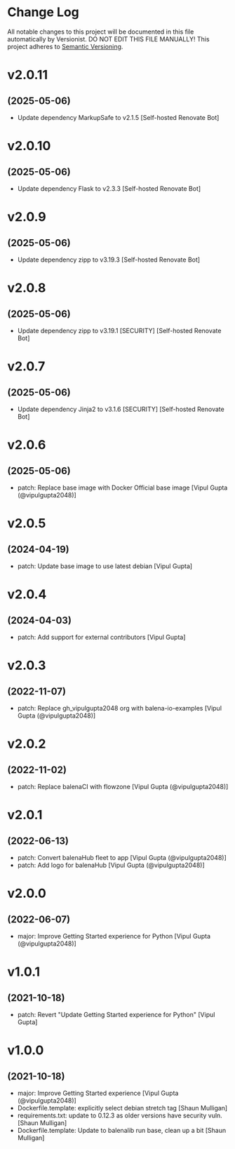 # Change Log

All notable changes to this project will be documented in this file
automatically by Versionist. DO NOT EDIT THIS FILE MANUALLY!
This project adheres to [Semantic Versioning](http://semver.org/).

# v2.0.11
## (2025-05-06)

* Update dependency MarkupSafe to v2.1.5 [Self-hosted Renovate Bot]

# v2.0.10
## (2025-05-06)

* Update dependency Flask to v2.3.3 [Self-hosted Renovate Bot]

# v2.0.9
## (2025-05-06)

* Update dependency zipp to v3.19.3 [Self-hosted Renovate Bot]

# v2.0.8
## (2025-05-06)

* Update dependency zipp to v3.19.1 [SECURITY] [Self-hosted Renovate Bot]

# v2.0.7
## (2025-05-06)

* Update dependency Jinja2 to v3.1.6 [SECURITY] [Self-hosted Renovate Bot]

# v2.0.6
## (2025-05-06)

* patch: Replace base image with Docker Official base image [Vipul Gupta (@vipulgupta2048)]

# v2.0.5
## (2024-04-19)

* patch: Update base image to use latest debian [Vipul Gupta]

# v2.0.4
## (2024-04-03)

* patch: Add support for external contributors [Vipul Gupta]

# v2.0.3
## (2022-11-07)

* patch: Replace gh_vipulgupta2048 org with balena-io-examples [Vipul Gupta (@vipulgupta2048)]

# v2.0.2
## (2022-11-02)

* patch: Replace balenaCI with flowzone [Vipul Gupta (@vipulgupta2048)]

# v2.0.1
## (2022-06-13)

* patch: Convert balenaHub fleet to app [Vipul Gupta (@vipulgupta2048)]
* patch: Add logo for balenaHub [Vipul Gupta (@vipulgupta2048)]

# v2.0.0
## (2022-06-07)

* major: Improve Getting Started experience for Python [Vipul Gupta (@vipulgupta2048)]

# v1.0.1
## (2021-10-18)

* patch: Revert "Update Getting Started experience for Python" [Vipul Gupta]

# v1.0.0
## (2021-10-18)

* major: Improve Getting Started experience [Vipul Gupta (@vipulgupta2048)]
* Dockerfile.template: explicitly select debian stretch tag [Shaun Mulligan]
* requirements.txt: update to 0.12.3 as older versions have security vuln. [Shaun Mulligan]
* Dockerfile.template: Update to balenalib run base, clean up a bit [Shaun Mulligan]
